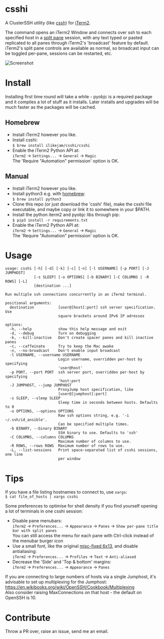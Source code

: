 # csshi
A ClusterSSH utility (like [cssh](https://github.com/duncs/clusterssh)) for [iTerm2](https://iterm2.com/).

The command opens an iTerm2 Window and connects over ssh to each specified host in a [split pane](https://iterm2.com/features.html) session, with any text typed or pasted replicated to all panes through iTerm2's 'broadcast' feature by default. iTerm2's split pane controls are available as normal, so broadcast input can be toggled per-pane, sessions can be restarted, etc.

![Screenshot](screenshot.png "Screenshot")

# Install

Installing first time round will take a while - pyobjc is a required package and it compiles a lot of stuff as it installs. Later installs and upgrades will be much faster as the packages will be cached.

## Homebrew
* Install iTerm2 however you like.
* Install csshi:  
```$ brew install ilikejam/csshi/csshi```
* Enable the iTerm2 Python API at:  
`iTerm2` -> `Settings...` -> `General` -> `Magic`  
The 'Require "Automation" permission' option is OK.

## Manual
* Install iTerm2 however you like.
* Install python3 e.g. with [homebrew](https://brew.sh/):  
```$ brew install python3```
* Clone this repo (or just download the 'csshi' file), make the csshi file executable, and maybe copy or link it to somewhere in your $PATH.
* Install the python iterm2 and pyobjc libs through pip:  
```$ pip3 install -r requirements.txt```
* Enable the iTerm2 Python API at:  
`iTerm2` -> `Settings...` -> `General` -> `Magic`  
The 'Require "Automation" permission' option is OK.

# Usage  

```text
usage: csshi [-h] [-d] [-k] [-c] [-n] [-l USERNAME] [-p PORT] [-J JUMPHOST]
             [-s SLEEP] [-o OPTIONS] [-b BINARY] [-C COLUMNS | -R ROWS] [-L]
             [destination ...]

Run multiple ssh connections concurrently in an iTerm2 terminal.

positional arguments:
  destination           [user@]host[:port] ssh server specification. Use
                        square brackets around IPv6 IP adresses

options:
  -h, --help            show this help message and exit
  -d, --debug           Turn on debugging
  -k, --kill-inactive   Don't create spacer panes and kill inactive panes
  -c, --caffeinate      Try to keep the Mac awake
  -n, --no-broadcast    Don't enable input broadcast
  -l USERNAME, --username USERNAME
                        Login username, overridden per-host by specifying
                        'user@host'
  -p PORT, --port PORT  ssh server port, overridden per-host by specifying
                        'host:port
  -J JUMPHOST, --jump JUMPHOST
                        ProxyJump host specification, like
                        [user@]jumphost[:port]
  -s SLEEP, --sleep SLEEP
                        Sleep time in seconds between hosts. Defaults to 0
  -o OPTIONS, --options OPTIONS
                        Raw ssh options string, e.g. '-i ~/.ssh/id_ansible'.
                        Can be specified multiple times.
  -b BINARY, --binary BINARY
                        SSH binary to use. Defaults to 'ssh'
  -C COLUMNS, --columns COLUMNS
                        Maximum number of columns to use.
  -R ROWS, --rows ROWS  Maximum number of rows to use.
  -L, --list-sessions   Print space-separated list of csshi sessions, one line
                        per window
```

# Tips
If you have a file listing hostnames to connect to, use `xargs`:  
```$ cat file_of_hosts | xargs csshi```

Some preferences to optimise for shell density if you find yourself opening a lot of terminals in one csshi session:
* Disable pane menubars:  
`iTerm2` -> `Preferences...` -> `Appearance` -> `Panes` -> `Show per-pane title bar with split panes`  
You can still access the menu for each pane with Ctrl-click instead of the menubar burger icon
* Use a small font, like the original [misc-fixed 6x13](https://monkey.org/~marius/beautiful-fixed-width-fonts-for-osx.html), and disable antialiasing:  
`iTerm2` -> `Preferences...` -> `Profiles` -> `Text` -> `Anti-aliased`
* Decrease the 'Side' and 'Top & bottom' margins:  
`iTerm2` -> `Preferences...` -> `Appearance` -> `Panes`

If you are connecting to large numbers of hosts via a single Jumphost, it's advisable to set up multiplexing for the Jumphost:  
https://en.wikibooks.org/wiki/OpenSSH/Cookbook/Multiplexing  
Also consider raising MaxConnections on that host - the default on OpenSSH is 10.

# Contribute
Throw a PR over, raise an issue, send me an email.
